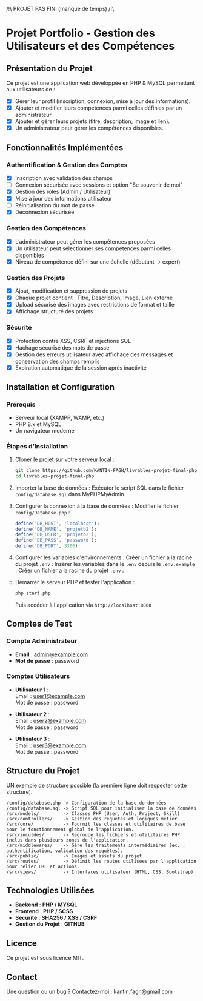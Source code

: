 /!\ PROJET PAS FINI (manque de temps) /!\

# Projet Portfolio - Gestion des Utilisateurs et des Compétences

## Présentation du Projet

Ce projet est une application web développée en PHP & MySQL permettant aux utilisateurs de :

- [X] Gérer leur profil (inscription, connexion, mise à jour des informations).
- [X] Ajouter et modifier leurs compétences parmi celles définies par un administrateur.
- [X] Ajouter et gérer leurs projets (titre, description, image et lien).
- [X] Un administrateur peut gérer les compétences disponibles.

## Fonctionnalités Implémentées

### Authentification & Gestion des Comptes

- [X] Inscription avec validation des champs
- [ ] Connexion sécurisée avec sessions et option "Se souvenir de moi"
- [X] Gestion des rôles (Admin / Utilisateur)
- [X] Mise à jour des informations utilisateur
- [ ] Réinitialisation du mot de passe
- [X] Déconnexion sécurisée

### Gestion des Compétences

- [X] L’administrateur peut gérer les compétences proposées
- [X] Un utilisateur peut sélectionner ses compétences parmi celles disponibles
- [X] Niveau de compétence défini sur une échelle (débutant → expert)

### Gestion des Projets

- [X] Ajout, modification et suppression de projets
- [X] Chaque projet contient : Titre, Description, Image, Lien externe
- [X] Upload sécurisé des images avec restrictions de format et taille
- [X] Affichage structuré des projets

### Sécurité

- [X] Protection contre XSS, CSRF et injections SQL
- [X] Hachage sécurisé des mots de passe
- [X] Gestion des erreurs utilisateur avec affichage des messages et conservation des champs remplis
- [X] Expiration automatique de la session après inactivité

## Installation et Configuration

### Prérequis

- Serveur local (XAMPP, WAMP, etc.)
- PHP 8.x et MySQL
- Un navigateur moderne

### Étapes d’Installation

1. Cloner le projet sur votre serveur local :
   ```sh
   git clone https://github.com/KANTIN-FAGN/livrables-projet-final-php.git
   cd livrables-projet-final-php
   ```
2. Importer la base de données : Exécuter le script SQL dans le fichier `config/database.sql` dans MyPHPMyAdmin


3. Configurer la connexion à la base de données :
   Modifier le fichier `config/Database.php` :
   ```php
   define('DB_HOST', 'localhost');
   define('DB_NAME', 'projetb2');
   define('DB_USER', 'projetb2');
   define('DB_PASS', 'password');
   define('DB_PORT', 3306);
   ```

4. Configurer les variables d'environnements :
   Créer un fichier a la racine du projet `.env` :
   Insérer les variables dans le `.env` depuis le `.env.example` :
   Créer un fichier a la racine du projet `.env` :

5. Démarrer le serveur PHP et tester l'application :
   ```sh
   php start.php
   ```
   Puis accéder à l'application via `http://localhost:8000`

## Comptes de Test

### Compte Administrateur

- **Email** : admin@example.com
- **Mot de passe** : password

### Comptes Utilisateurs

- **Utilisateur 1** :  
  Email       : user1@example.com  
  Mot de passe : password


- **Utilisateur 2** :  
  Email       : user2@example.com  
  Mot de passe : password


- **Utilisateur 3** :  
  Email       : user3@example.com  
  Mot de passe : password

## Structure du Projet

UN exemple de structure possible (la première ligne doit respecter cette structure).

```
/config/database.php -> Configuration de la base de données
/config/database.sql -> Script SQL pour initialiser la base de données
/src/models/         -> Classes PHP (User, Auth, Project, Skill)
/src/controllers/    -> Gestion des requêtes et logiques métier
/src/core/           -> Fournit les classes et utilitaires de base pour le fonctionnement global de l'application.
/src/inculdes/       -> Regroupe les fichiers et utilitaires PHP inclus dans plusieurs zones de l'application.
/src/middlewares/    -> Gère les traitements intermédiaires (ex. : authentification, validation des requêtes).
/src/public/         -> Images et assets du projet
/src/routes/         -> Définit les routes utilisées par l'application pour relier URL et actions.
/src/views/          -> Interfaces utilisateur (HTML, CSS, Bootstrap)
```

## Technologies Utilisées

- **Backend** : **PHP / MYSQL**
- **Frontend** : **PHP / SCSS**
- **Sécurité** : **SHA256 / XSS / CSRF**
- **Gestion du Projet** : **GITHUB**

## Licence

Ce projet est sous licence MIT.

## Contact

Une question ou un bug ? Contactez-moi : kantin.fagn@gmail.com
